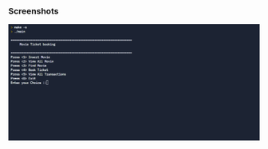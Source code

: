 ### Screenshots
![screen](https://github.com/BhargavaRaj/M1_Movie-Ticket-Booking/blob/94778059a7b882a8c11ba3b6a4f7ee9e61bf4bd3/6_Images_and_videos/Screenshot%202022-04-02%20070802.png)
